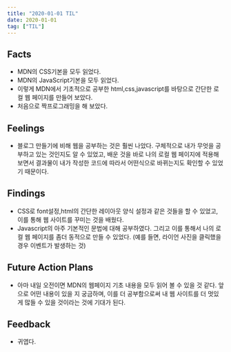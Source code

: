 ```yaml
---
title: "2020-01-01 TIL"
date: 2020-01-01
tag: ["TIL"]
---
```


## Facts

- MDN의 CSS기본을 모두 읽었다.
- MDN의 JavaScript기본을 모두 읽었다.
- 이렇게 MDN에서 기초적으로 공부한 html,css,javascript를 바탕으로 간단한 로컬 웹 페이지를 만들어 보았다.
- 처음으로 짝프로그래밍을 해 보았다.

## Feelings

- 블로그 만들기에 비해 웹을 공부하는 것은 훨씬 나았다. 구체적으로 내가 무엇을 공부하고 있는 것인지도 알 수 있었고, 배운 것을 바로 나의 로컬 웹 페이지에 적용해보면서 결과물이 내가 작성한 코드에 따라서 어떤식으로 바뀌는지도 확인할 수 있었기 때문이다.

## Findings

- CSS로 font설정,html의 간단한 레이아웃 양식 설정과 같은 것들을 할 수 있었고, 이를 통해 웹 사이트를 꾸미는 것을 배웠다.
- Javascript의 아주 기본적인 문법에 대해 공부하였다. 그리고 이를 통해서 나의 로컬 웹 페이지를 좀더 동적으로 만들 수 있었다. (예를 들면, 라이언 사진을 클릭했을 경우 이벤트가 발생하는 것)

## Future Action Plans

- 아마 내일 오전이면 MDN의 웹페이지 기초 내용을 모두 읽어 볼 수 있을 것 같다. 앞으로 어떤 내용이 있을 지 궁금하며, 이를 더 공부함으로써 내 웹 사이트를 더 멋있게 많들 수 있을 것이라는 것에 기대가 된다.

## Feedback

- 귀엽다.
